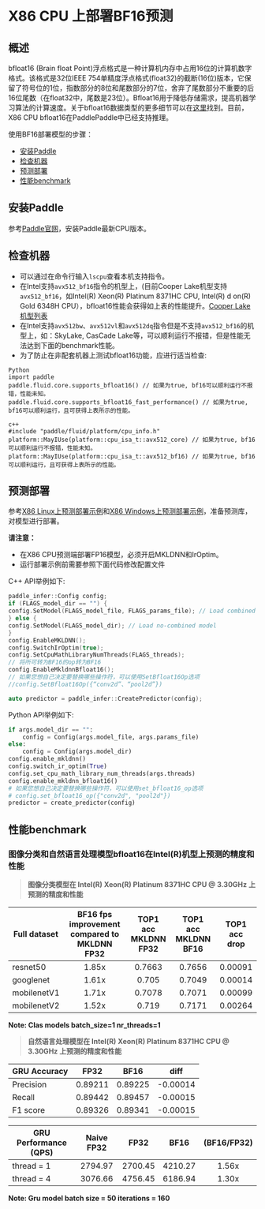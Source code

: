 # X86 CPU 上部署BF16预测

## 概述

bfloat16 (Brain float Point)浮点格式是一种计算机内存中占用16位的计算机数字格式。该格式是32位IEEE 754单精度浮点格式(float32)的截断(16位)版本，它保留了符号位的1位，指数部分的8位和尾数部分的7位，舍弃了尾数部分不重要的后16位尾数（在float32中，尾数是23位）。Bfloat16用于降低存储需求，提高机器学习算法的计算速度。关于bfloat16数据类型的更多细节可以在[这里](https://software.intel.com/sites/default/files/managed/40/8b/bf16-hardware-numerics-definition-white-paper.pdf)找到。目前，X86 CPU bfloat16在PaddlePaddle中已经支持推理。

使用BF16部署模型的步骤：
  - [安装Paddle](#安装paddle)
  - [检查机器](#检查机器)
  - [预测部署](#预测部署)
  - [性能benchmark](#性能benchmark)

## 安装Paddle

参考[Paddle官网](https://www.paddlepaddle.org.cn/)，安装Paddle最新CPU版本。

## 检查机器

* 可以通过在命令行输入`lscpu`查看本机支持指令。
* 在Intel支持`avx512_bf16`指令的机型上，(目前Cooper Lake机型支持`avx512_bf16`，如Intel(R) Xeon(R) Platinum 8371HC CPU, Intel(R) d on(R) Gold 6348H CPU），bfloat16性能会获得如上表的性能提升。[Cooper Lake机型列表](https://ark.intel.com/content/www/us/en/ark/products/codename/189143/products-formerly-cooper-lake.html?wapkw=cooper%20lake)
* 在Intel支持`avx512bw`、`avx512vl`和`avx512dq`指令但是不支持`avx512_bf16`的机型上，如：SkyLake, CasCade Lake等，可以顺利运行不报错，但是性能无法达到下面的benchmark性能。
* 为了防止在非配套机器上测试bfloat16功能，应进行适当检查:
```
Python
import paddle
paddle.fluid.core.supports_bfloat16() // 如果为true, bf16可以顺利运行不报错，性能未知。
paddle.fluid.core.supports_bfloat16_fast_performance() // 如果为true, bf16可以顺利运行，且可获得上表所示的性能。

c++
#include "paddle/fluid/platform/cpu_info.h"
platform::MayIUse(platform::cpu_isa_t::avx512_core) // 如果为true, bf16可以顺利运行不报错，性能未知。
platform::MayIUse(platform::cpu_isa_t::avx512_bf16) // 如果为true, bf16可以顺利运行，且可获得上表所示的性能。
```

## 预测部署

参考[X86 Linux上预测部署示例](../demo_tutorial/x86_linux_demo)和[X86 Windows上预测部署示例](../demo_tutorial/x86_windows_demo)，准备预测库，对模型进行部署。

**请注意：**
- 在X86 CPU预测端部署FP16模型，必须开启MKLDNN和IrOptim。
- 运行部署示例前需要参照下面代码修改配置文件

C++ API举例如下:

```c++
paddle_infer::Config config;
if (FLAGS_model_dir == "") {
config.SetModel(FLAGS_model_file, FLAGS_params_file); // Load combined model
} else {
config.SetModel(FLAGS_model_dir); // Load no-combined model
}
config.EnableMKLDNN();
config.SwitchIrOptim(true);
config.SetCpuMathLibraryNumThreads(FLAGS_threads);
// 将所可转为BF16的op转为BF16
config.EnableMkldnnBfloat16();
// 如果您想自己决定要替换哪些操作符，可以使用SetBfloat16Op选项
//config.SetBfloat16Op({“conv2d”、“pool2d”})

auto predictor = paddle_infer::CreatePredictor(config);
```

Python API举例如下:

```python
if args.model_dir == "":
    config = Config(args.model_file, args.params_file)
else:
    config = Config(args.model_dir)
config.enable_mkldnn()
config.switch_ir_optim(True)
config.set_cpu_math_library_num_threads(args.threads)
config.enable_mkldnn_bfloat16()
# 如果您想自己决定要替换哪些操作符，可以使用set_bfloat16_op选项
# config.set_bfloat16_op({"conv2d", "pool2d"})
predictor = create_predictor(config)
```

## 性能benchmark

### 图像分类和自然语言处理模型bfloat16在Intel(R)机型上预测的精度和性能

>**图像分类模型在 Intel(R) Xeon(R) Platinum 8371HC CPU @ 3.30GHz 上预测的精度和性能**

| Full   dataset | BF16 fps improvement compared to MKLDNN FP32  | TOP1 acc MKLDNN   FP32 | TOP1 acc MKLDNN   BF16 | TOP1 acc drop |
|----------------|:----------------------------------------------:|:----------------------:|:----------------------:|:-------------:|
|    resnet50    |                      1.85x                     |         0.7663         |         0.7656         |    0.00091    |
|    googlenet   |                      1.61x                     |          0.705         |         0.7049         |    0.00014    |
|   mobilenetV1  |                      1.71x                     |         0.7078         |         0.7071         |    0.00099    |
|   mobilenetV2  |                      1.52x                     |          0.719         |         0.7171         |    0.00264    |

**Note: Clas models batch_size=1  nr_threads=1**

>**自然语言处理模型在 Intel(R) Xeon(R) Platinum 8371HC CPU @ 3.30GHz 上预测的精度和性能**

| GRU Accuracy  | FP32    | BF16    | diff     |
|------------|---------|---------|----------|
| Precision  | 0.89211 | 0.89225 | -0.00014 |
|  Recall    | 0.89442 | 0.89457 | -0.00015 |
| F1 score   | 0.89326 | 0.89341 | -0.00015 |

|  GRU Performance (QPS)       | Naive FP32  |   FP32   |   BF16   | (BF16/FP32) |
|------------|:-----------:|:--------:|:--------:|:-----------:|
| thread = 1 |  2794.97    |  2700.45 |  4210.27 |    1.56x    |
| thread = 4 |  3076.66    |  4756.45 |  6186.94 |    1.30x    |

**Note: Gru model batch size = 50 iterations = 160**

